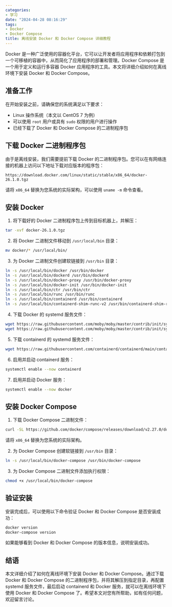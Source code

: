 ```yaml
---
categories:
- 学习
date: "2024-04-28 08:16:29"
tags:
- Docker
- Docker Compose
title: 离线安装 Docker 和 Docker Compose 详细教程
---
```


Docker 是一种广泛使用的容器化平台，它可以让开发者将应用程序和依赖打包到一个可移植的容器中，从而简化了应用程序的部署和管理。Docker Compose 是一个用于定义和运行多容器 Docker 应用程序的工具。本文将详细介绍如何在离线环境下安装 Docker 和 Docker Compose。

## 准备工作

在开始安装之前，请确保您的系统满足以下要求：

- Linux 操作系统（本文以 CentOS 7 为例）
- 可以使用 `root` 用户或具有 `sudo` 权限的用户进行操作
- 已经下载了 Docker 和 Docker Compose 的二进制程序包

## 下载 Docker 二进制程序包

由于是离线安装，我们需要提前下载 Docker 的二进制程序包。您可以在有网络连接的机器上访问以下地址下载对应版本的程序包：

```
https://download.docker.com/linux/static/stable/x86_64/docker-26.1.0.tgz
```

请将 `x86_64` 替换为您系统的实际架构，可以使用 `uname -m` 命令查看。

## 安装 Docker

1. 将下载好的 Docker 二进制程序包上传到目标机器上，并解压：

```bash
tar -xvf docker-26.1.0.tgz
```

2. 将 Docker 二进制文件移动到 `/usr/local/bin` 目录：

```bash
mv docker/* /usr/local/bin/
```

3. 为 Docker 二进制文件创建软链接到 `/usr/bin` 目录：

```bash
ln -s /usr/local/bin/docker /usr/bin/docker
ln -s /usr/local/bin/dockerd /usr/bin/dockerd
ln -s /usr/local/bin/docker-proxy /usr/bin/docker-proxy
ln -s /usr/local/bin/docker-init /usr/bin/docker-init
ln -s /usr/local/bin/ctr /usr/bin/ctr
ln -s /usr/local/bin/runc /usr/bin/runc
ln -s /usr/local/bin/containerd /usr/bin/containerd
ln -s /usr/local/bin/containerd-shim-runc-v2 /usr/bin/containerd-shim-runc-v2
```

4. 下载 Docker 的 systemd 服务文件：

```bash
wget https://raw.githubusercontent.com/moby/moby/master/contrib/init/systemd/docker.service -O /etc/systemd/system/docker.service
wget https://raw.githubusercontent.com/moby/moby/master/contrib/init/systemd/docker.target -O /etc/systemd/system/docker.target
```

5. 下载 containerd 的 systemd 服务文件：

```bash
wget https://raw.githubusercontent.com/containerd/containerd/main/containerd.service -O /etc/systemd/system/containerd.service
```

6. 启用并启动 containerd 服务：

```bash
systemctl enable --now containerd
```

7. 启用并启动 Docker 服务：

```bash
systemctl enable --now docker
```

## 安装 Docker Compose

1. 下载 Docker Compose 二进制文件：

```bash
curl -SL https://github.com/docker/compose/releases/download/v2.27.0/docker-compose-linux-x86_64 -o /usr/local/bin/docker-compose
```

请将 `x86_64` 替换为您系统的实际架构。

2. 为 Docker Compose 创建软链接到 `/usr/bin` 目录：

```bash
ln -s /usr/local/bin/docker-compose /usr/bin/docker-compose
```

3. 为 Docker Compose 二进制文件添加执行权限：

```bash
chmod +x /usr/local/bin/docker-compose
```

## 验证安装

安装完成后，可以使用以下命令验证 Docker 和 Docker Compose 是否安装成功：

```bash
docker version
docker-compose version
```

如果能够看到 Docker 和 Docker Compose 的版本信息，说明安装成功。

## 结语

本文详细介绍了如何在离线环境下安装 Docker 和 Docker Compose。通过下载 Docker 和 Docker Compose 的二进制程序包，并将其解压到指定目录，再配置 systemd 服务文件，最后启动 containerd 和 Docker 服务，就可以在离线环境下使用 Docker 和 Docker Compose 了。希望本文对您有所帮助，如有任何问题，欢迎留言讨论。
